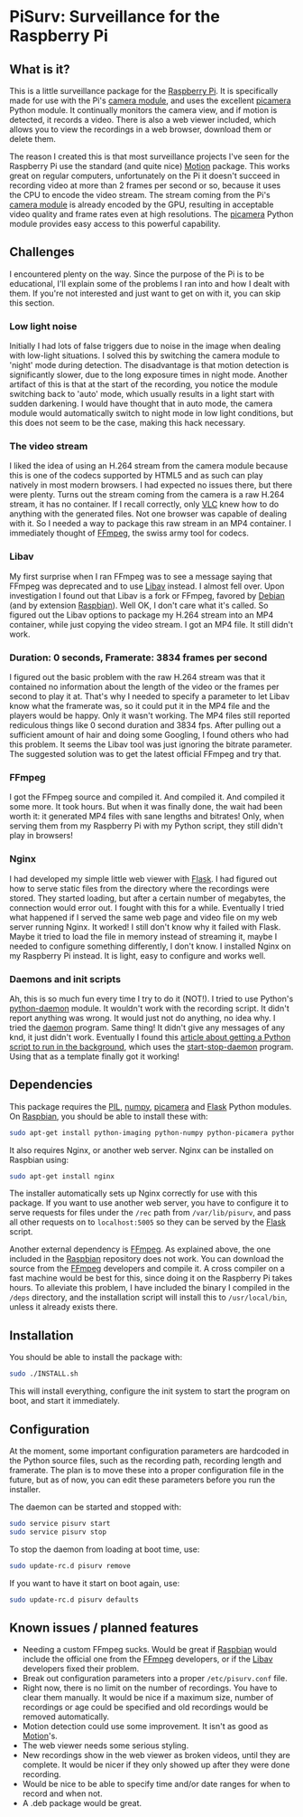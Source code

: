 # PiSurv: Surveillance for the Raspberry Pi

[Raspberry Pi]:http://raspberrypi.org
[camera module]:http://www.raspberrypi.org/archives/tag/camera-module
[picamera]:https://github.com/waveform80/picamera/
[Motion]:http://www.lavrsen.dk/foswiki/bin/view/Motion/WebHome
[VLC]:http://www.videolan.org/
[FFmpeg]:http://www.ffmpeg.org/
[Libav]:http://libav.org/
[Debian]:http://www.debian.org
[Raspbian]:http://www.raspbian.org/
[Flask]:http://flask.pocoo.org/
[python-daemon]:https://pypi.python.org/pypi/python-daemon/
[daemon]:http://libslack.org/daemon/
[article about getting a Python script to run in the background]:http://blog.scphillips.com/2013/07/getting-a-python-script-to-run-in-the-background-as-a-service-on-boot/
[start-stop-daemon]:http://man.he.net/man8/start-stop-daemon
[PIL]:http://www.pythonware.com/products/pil/
[numpy]:http://www.numpy.org/

## What is it?

This is a little surveillance package for the [Raspberry Pi].  It is specifically made for use with the Pi's [camera module], and uses the excellent [picamera] Python module.  It continually monitors the camera view, and if motion is detected, it records a video.  There is also a web viewer included, which allows you to view the recordings in a web browser, download them or delete them.

The reason I created this is that most surveillance projects I've seen for the Raspberry Pi use the standard (and quite nice) [Motion] package.  This works great on regular computers, unfortunately on the Pi it doesn't succeed in recording video at more than 2 frames per second or so, because it uses the CPU to encode the video stream.  The stream coming from the Pi's [camera module] is already encoded by the GPU, resulting in acceptable video quality and frame rates even at high resolutions.  The [picamera] Python module provides easy access to this powerful capability.

## Challenges

I encountered plenty on the way.  Since the purpose of the Pi is to be educational, I'll explain some of the problems I ran into and how I dealt with them.  If you're not interested and just want to get on with it, you can skip this section.

### Low light noise

Initially I had lots of false triggers due to noise in the image when dealing with low-light situations.  I solved this by switching the camera module to 'night' mode during detection.  The disadvantage is that motion detection is significantly slower, due to the long exposure times in night mode.  Another artifact of this is that at the start of the recording, you notice the module switching back to 'auto' mode, which usually results in a light start with sudden darkening.  I would have thought that in auto mode, the camera module would automatically switch to night mode in low light conditions, but this does not seem to be the case, making this hack necessary.

### The video stream

I liked the idea of using an H.264 stream from the camera module because this is one of the codecs supported by HTML5 and as such can play natively in most modern browsers.  I had expected no issues there, but there were plenty.  Turns out the stream coming from the camera is a raw H.264 stream, it has no container.  If I recall correctly, only [VLC] knew how to do anything with the generated files.  Not one browser was capable of dealing with it.  So I needed a way to package this raw stream in an MP4 container.  I immediately thought of [FFmpeg], the swiss army tool for codecs.

### Libav

My first surprise when I ran FFmpeg was to see a message saying that FFmpeg was deprecated and to use [Libav] instead.  I almost fell over.  Upon investigation I found out that Libav is a fork or FFmpeg, favored by [Debian] (and by extension [Raspbian]).  Well OK, I don't care what it's called.  So figured out the Libav options to package my H.264 stream into an MP4 container, while just copying the video stream.  I got an MP4 file.  It still didn't work.

### Duration: 0 seconds, Framerate: 3834 frames per second

I figured out the basic problem with the raw H.264 stream was that it contained no information about the length of the video or the frames per second to play it at.  That's why I needed to specify a parameter to let Libav know what the framerate was, so it could put it in the MP4 file and the players would be happy.  Only it wasn't working.  The MP4 files still reported rediculous things like 0 second duration and 3834 fps.  After pulling out a sufficient amount of hair and doing some Googling, I found others who had this problem.  It seems the Libav tool was just ignoring the bitrate parameter.  The suggested solution was to get the latest official FFmpeg and try that.

### FFmpeg

I got the FFmpeg source and compiled it.  And compiled it.  And compiled it some more.  It took hours.  But when it was finally done, the wait had been worth it: it generated MP4 files with sane lengths and bitrates!  Only, when serving them from my Raspberry Pi with my Python script, they still didn't play in browsers!

### Nginx

I had developed my simple little web viewer with [Flask].  I had figured out how to serve static files from the directory where the recordings were stored.  They started loading, but after a certain number of megabytes, the connection would error out.  I fought with this for a while.  Eventually I tried what happened if I served the same web page and video file on my web server running Nginx.  It worked!  I still don't know why it failed with Flask.  Maybe it tried to load the file in memory instead of streaming it, maybe I needed to configure something differently, I don't know.  I installed Nginx on my Raspberry Pi instead.  It is light, easy to configure and works well.

### Daemons and init scripts

Ah, this is so much fun every time I try to do it (NOT!).  I tried to use Python's [python-daemon] module.  It wouldn't work with the recording script.  It didn't report anything was wrong.  It would just not do anything, no idea why.  I tried the [daemon] program.  Same thing!  It didn't give any messages of any knd, it just didn't work.  Eventually I found this [article about getting a Python script to run in the background], which uses the [start-stop-daemon] program.  Using that as a template finally got it working!

## Dependencies

This package requires the [PIL], [numpy], [picamera] and [Flask] Python modules.  On [Raspbian], you should be able to install these with:

```bash
sudo apt-get install python-imaging python-numpy python-picamera python-flask
```

It also requires Nginx, or another web server.  Nginx can be installed on Raspbian using:

```bash
sudo apt-get install nginx
```

The installer automatically sets up Nginx correctly for use with this package.  If you want to use another web server, you have to configure it to serve requests for files under the `/rec` path from `/var/lib/pisurv`, and pass all other requests on to `localhost:5005` so they can be served by the [Flask] script.

Another external dependency is [FFmpeg].  As explained above, the one included in the [Raspbian] repository does not work.  You can download the source from the [FFmpeg] developers and compile it.  A cross compiler on a fast machine would be best for this, since doing it on the Raspberry Pi takes hours.  To alleviate this problem, I have included the binary I compiled in the `/deps` directory, and the installation script will install this to `/usr/local/bin`, unless it already exists there.

## Installation

You should be able to install the package with:

```bash
sudo ./INSTALL.sh
```

This will install everything, configure the init system to start the program on boot, and start it immediately.

## Configuration

At the moment, some important configuration parameters are hardcoded in the Python source files, such as the recording path, recording length and framerate.  The plan is to move these into a proper configuration file in the future, but as of now, you can edit these parameters before you run the installer.

The daemon can be started and stopped with:

```bash
sudo service pisurv start
sudo service pisurv stop
```

To stop the daemon from loading at boot time, use:

```bash
sudo update-rc.d pisurv remove
```

If you want to have it start on boot again, use:

```bash
sudo update-rc.d pisurv defaults
```

## Known issues / planned features

* Needing a custom FFmpeg sucks.  Would be great if [Raspbian] would include the official one from the [FFmpeg] developers, or if the [Libav] developers fixed their problem.
* Break out configuration parameters into a proper `/etc/pisurv.conf` file.
* Right now, there is no limit on the number of recordings.  You have to clear them manually.  It would be nice if a maximum size, number of recordings or age could be specified and old recordings would be removed automatically.
* Motion detection could use some improvement.  It isn't as good as [Motion]'s.
* The web viewer needs some serious styling.
* New recordings show in the web viewer as broken videos, until they are complete.  It would be nicer if they only showed up after they were done recording.
* Would be nice to be able to specify time and/or date ranges for when to record and when not.
* A .deb package would be great.

